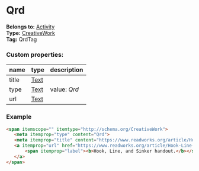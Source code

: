 # Qrd

**Belongs to:** [Activity](../activity.md)  
**Type:** [CreativeWork](http://schema.org/CreativeWork)  
**Tag:** QrdTag
 
### Custom properties:

|name|type|description|
|----|----|-----------|
|title|[Text](http://schema.org/Text)||
|type|[Text](http://schema.org/Text)|value: _Qrd_|
|url|[Text](http://schema.org/Text)||

### Example

```html
<span itemscope="" itemtype="http://schema.org/CreativeWork">
   <meta itemprop="type" content="Qrd">
   <meta itemprop="title" content="https://www.readworks.org/article/Hook-Line-and-Sinker/3425c43c-2064-40be-9a71-ce7cfa41820b#!articleTab:content/">
   <a itemprop="url" href="https://www.readworks.org/article/Hook-Line-and-Sinker/3425c43c-2064-40be-9a71-ce7cfa41820b#!articleTab:content/" target="_blank" title="https://www.readworks.org/article/Hook-Line-and-Sinker/3425c43c-2064-40be-9a71-ce7cfa41820b#!articleTab:content/">
       <span itemprop="label"><b>Hook, Line, and Sinker handout.</b></span> 
   </a> 
</span>
```

